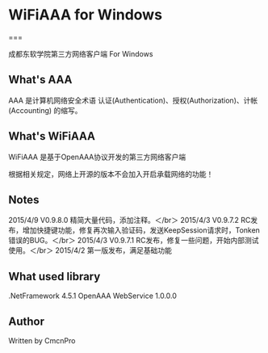 # WiFiAAA for Windows
===

成都东软学院第三方网络客户端 For Windows

## What's AAA

AAA 是计算机网络安全术语 认证(Authentication)、授权(Authorization)、计帐(Accounting) 的缩写。

## What's WiFiAAA

WiFiAAA 是基于OpenAAA协议开发的第三方网络客户端

根据相关规定，网络上开源的版本不会加入开启承载网络的功能！

## Notes

2015/4/9 V0.9.8.0 精简大量代码，添加注释。＜/br＞
2015/4/3 V0.9.7.2 RC发布，增加快捷键功能，修复再次输入验证码，发送KeepSession请求时，Tonken错误的BUG。＜/br＞
2015/4/3 V0.9.7.1 RC发布，修复一些问题，开始内部测试使用。＜/br＞
2015/4/2 第一版发布，满足基础功能

## What used library

.NetFramework 4.5.1 	OpenAAA WebService 1.0.0.0

## Author

Written by CmcnPro
